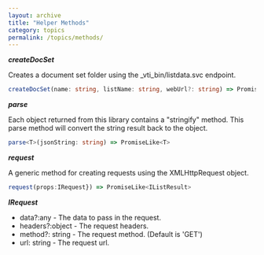 ```yaml
---
layout: archive
title: "Helper Methods"
category: topics
permalink: /topics/methods/
---
```

**_createDocSet_**

Creates a document set folder using the _vti_bin/listdata.svc endpoint.

```ts
createDocSet(name: string, listName: string, webUrl?: string) => PromiseLike<IListItemResult>
```

**_parse_**

Each object returned from this library contains a "stringify" method. This parse method will convert the string result back to the object.

```ts
parse<T>(jsonString: string) => PromiseLike<T>
```

**_request_**

A generic method for creating requests using the XMLHttpRequest object.

```ts
request(props:IRequest}) => PromiseLike<IListResult>
```

**_IRequest_**

* data?:any - The data to pass in the request.
* headers?:object - The request headers.
* method?: string - The request method. (Default is 'GET')
* url: string - The request url.